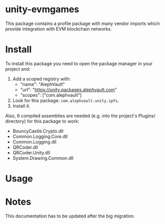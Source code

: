 # unity-evmgames
This package contains a profile package with many vendor imports which provide integration with EVM blockchain networks.

# Install
To install this package you need to open the package manager in your project and:

  1. Add a scoped registry with:
     - "name": "AlephVault"
     - "url": "https://unity.packages.alephvault.com"
     - "scopes": ["com.alephvault"]
  2. Look for this package: `com.alephvault.unity.ipfs`.
  3. Install it.

Also, 6 compiled assemblies are needed (e.g. into the project's Plugins/ directory) for this package to work:

  - BouncyCastle.Crypto.dll
  - Common.Logging.Core.dll
  - Common.Logging.dll
  - QRCoder.dll
  - QRCoder.Unity.dll
  - System.Drawing.Common.dll
  
# Usage

# Notes
This documentation has to be updated after the big migration.
